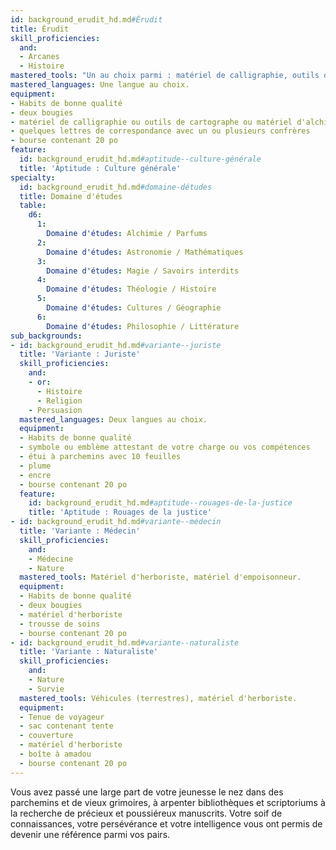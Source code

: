 ```yaml
---
id: background_erudit_hd.md#Érudit
title: Érudit
skill_proficiencies:
  and:
  - Arcanes
  - Histoire
mastered_tools: "Un au choix parmi : matériel de calligraphie, outils de cartographe ou matériel d'alchimiste."
mastered_languages: Une langue au choix.
equipment:
- Habits de bonne qualité
- deux bougies
- matériel de calligraphie ou outils de cartographe ou matériel d'alchimiste
- quelques lettres de correspondance avec un ou plusieurs confrères
- bourse contenant 20 po
feature:
  id: background_erudit_hd.md#aptitude--culture-générale
  title: 'Aptitude : Culture générale'
specialty:
  id: background_erudit_hd.md#domaine-détudes
  title: Domaine d'études
  table:
    d6:
      1:
        Domaine d'études: Alchimie / Parfums
      2:
        Domaine d'études: Astronomie / Mathématiques
      3:
        Domaine d'études: Magie / Savoirs interdits
      4:
        Domaine d'études: Théologie / Histoire
      5:
        Domaine d'études: Cultures / Géographie
      6:
        Domaine d'études: Philosophie / Littérature
sub_backgrounds:
- id: background_erudit_hd.md#variante--juriste
  title: 'Variante : Juriste'
  skill_proficiencies:
    and:
    - or:
      - Histoire
      - Religion
    - Persuasion
  mastered_languages: Deux langues au choix.
  equipment:
  - Habits de bonne qualité
  - symbole ou emblème attestant de votre charge ou vos compétences
  - étui à parchemins avec 10 feuilles
  - plume
  - encre
  - bourse contenant 20 po
  feature:
    id: background_erudit_hd.md#aptitude--rouages-de-la-justice
    title: 'Aptitude : Rouages de la justice'
- id: background_erudit_hd.md#variante--médecin
  title: 'Variante : Médecin'
  skill_proficiencies:
    and:
    - Médecine
    - Nature
  mastered_tools: Matériel d'herboriste, matériel d'empoisonneur.
  equipment:
  - Habits de bonne qualité
  - deux bougies
  - matériel d'herboriste
  - trousse de soins
  - bourse contenant 20 po
- id: background_erudit_hd.md#variante--naturaliste
  title: 'Variante : Naturaliste'
  skill_proficiencies:
    and:
    - Nature
    - Survie
  mastered_tools: Véhicules (terrestres), matériel d'herboriste.
  equipment:
  - Tenue de voyageur
  - sac contenant tente
  - couverture
  - matériel d'herboriste
  - boîte à amadou
  - bourse contenant 20 po
---
```


Vous avez passé une large part de votre jeunesse le nez dans des parchemins et de vieux grimoires, à arpenter bibliothèques et scriptoriums à la recherche de précieux et poussiéreux manuscrits. Votre soif de connaissances, votre persévérance et votre intelligence vous ont permis de devenir une référence parmi vos pairs.

